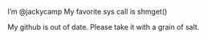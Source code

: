 I’m @jackycamp
My favorite sys call is shmget()

My github is out of date. Please take it with a grain of salt.

<!---
jackycamp/jackycamp is a ✨ special ✨ repository because its `README.md` (this file) appears on your GitHub profile.
You can click the Preview link to take a look at your changes.
--->
